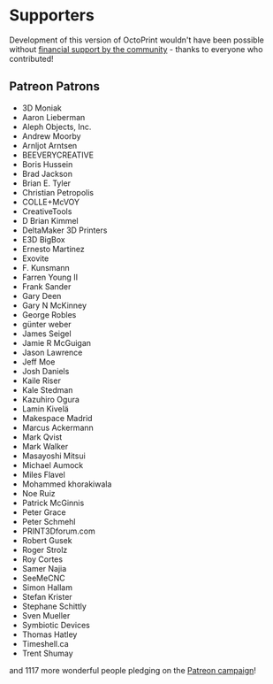 # Supporters 

Development of this version of OctoPrint wouldn't have been possible without
[financial support by the community](http://octoprint.org/support-octoprint/) -
thanks to everyone who contributed!

## Patreon Patrons

  * 3D Moniak
  * Aaron Lieberman
  * Aleph Objects, Inc.
  * Andrew Moorby
  * Arnljot Arntsen
  * BEEVERYCREATIVE
  * Boris Hussein
  * Brad Jackson
  * Brian E. Tyler
  * Christian Petropolis
  * COLLE+McVOY
  * CreativeTools
  * D Brian Kimmel
  * DeltaMaker 3D Printers
  * E3D BigBox
  * Ernesto Martinez
  * Exovite
  * F. Kunsmann
  * Farren Young II
  * Frank Sander
  * Gary Deen
  * Gary N McKinney
  * George Robles
  * günter weber
  * James Seigel
  * Jamie R McGuigan
  * Jason Lawrence
  * Jeff Moe
  * Josh Daniels
  * Kaile Riser
  * Kale Stedman
  * Kazuhiro Ogura
  * Lamin Kivelä
  * Makespace Madrid
  * Marcus Ackermann
  * Mark Qvist
  * Mark Walker
  * Masayoshi Mitsui
  * Michael Aumock
  * Miles Flavel
  * Mohammed khorakiwala
  * Noe Ruiz
  * Patrick McGinnis
  * Peter Grace
  * Peter Schmehl
  * PRINT3Dforum.com
  * Robert Gusek
  * Roger Strolz
  * Roy Cortes
  * Samer Najia
  * SeeMeCNC
  * Simon Hallam
  * Stefan Krister
  * Stephane Schittly
  * Sven Mueller
  * Symbiotic Devices
  * Thomas Hatley
  * Timeshell.ca
  * Trent Shumay

and 1117 more wonderful people pledging on the [Patreon campaign](https://patreon.com/foosel)!